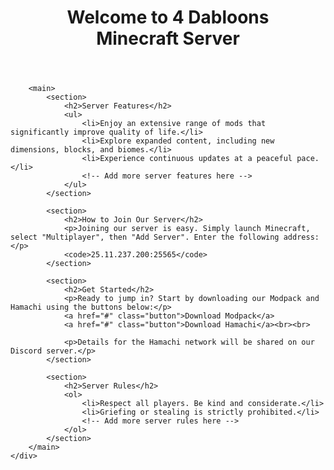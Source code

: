 <!DOCTYPE html>
<html lang="en">
<head>
    <meta charset="UTF-8">
    <meta name="viewport" content="width=device-width, initial-scale=1.0">
    <title>4 Dabloons Minecraft Server</title>
    <link rel="stylesheet" href="styles.css">
</head>
<body>
    <div class="container">
        <header>
            <h1>Welcome to 4 Dabloons<br>Minecraft Server</h1>
        </header>

        <main>
            <section>
                <h2>Server Features</h2>
                <ul>
                    <li>Enjoy an extensive range of mods that significantly improve quality of life.</li>
                    <li>Explore expanded content, including new dimensions, blocks, and biomes.</li>
                    <li>Experience continuous updates at a peaceful pace. </li>
                    <!-- Add more server features here -->
                </ul>
            </section>

            <section>
                <h2>How to Join Our Server</h2>
                <p>Joining our server is easy. Simply launch Minecraft, select "Multiplayer", then "Add Server". Enter the following address:</p>
                <code>25.11.237.200:25565</code>
            </section>

            <section>
                <h2>Get Started</h2>
                <p>Ready to jump in? Start by downloading our Modpack and Hamachi using the buttons below:</p>
                <a href="#" class="button">Download Modpack</a>
                <a href="#" class="button">Download Hamachi</a><br><br>

                <p>Details for the Hamachi network will be shared on our Discord server.</p>
            </section>

            <section>
                <h2>Server Rules</h2>
                <ol>
                    <li>Respect all players. Be kind and considerate.</li>
                    <li>Griefing or stealing is strictly prohibited.</li>
                    <!-- Add more server rules here -->
                </ol>
            </section>
        </main>
    </div>
</body>
</html>
